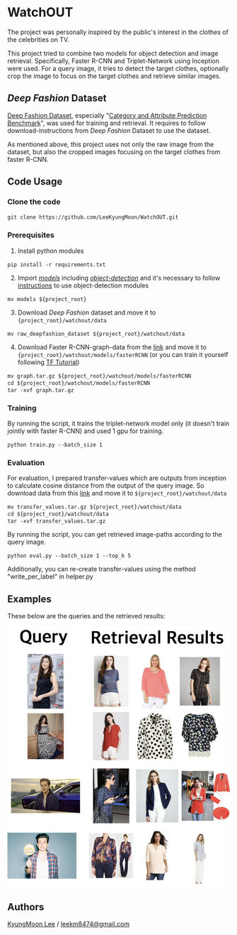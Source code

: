 # WatchOUT

The project was personally inspired by the public's interest in the clothes of the celebrities on TV.

This project tried to combine two models for object detection and image retrieval. Specifically, Faster R-CNN and Triplet-Network using Inception were used.
For a query image, it tries to detect the target clothes, optionally crop the image to focus on the target clothes and retrieve similar images.

## *Deep Fashion* Dataset
[Deep Fashion Dataset](http://mmlab.ie.cuhk.edu.hk/projects/DeepFashion.html), especially "[Category and Attribute Prediction Benchmark](http://mmlab.ie.cuhk.edu.hk/projects/DeepFashion/AttributePrediction.html)", was used for training and retrieval.
It requires to follow download-instructions from *Deep Fashion* Dataset to use the dataset.

As mentioned above, this project uses not only the raw image from the dataset, but also the cropped images focusing on the target clothes from faster R-CNN.

## Code Usage

### Clone the code

```
git clone https://github.com/LeeKyungMoon/WatchOUT.git
```

### Prerequisites

1. Install python modules

```
pip install -r requirements.txt
```

2. Import *[models](https://github.com/tensorflow/models)* including *[object-detection](https://github.com/tensorflow/models/tree/master/research/object_detection)*  and it's necessary to follow [instructions](https://github.com/tensorflow/models/blob/master/research/object_detection/g3doc/installation.md) to use object-detection modules

```
mv models ${project_root}
```

3. Download *Deep Fashion* dataset and move it to ```{project_root}/watchout/data```

```
mv raw_deepfashion_dataset ${project_root}/watchout/data
```

4. Download Faster R-CNN-graph-data from the [link](https://www.dropbox.com/s/mv8c76jnmsmtjuv/graph.tar.gz?dl=0) and move it to ```{project_root}/watchout/models/fasterRCNN``` (or you can train it yourself following [TF Tutorial](https://github.com/tensorflow/models/blob/master/research/object_detection/g3doc/running_locally.md))

```
mv graph.tar.gz ${project_root}/watchout/models/fasterRCNN
cd ${project_root}/watchout/models/fasterRCNN
tar -xvf graph.tar.gz
```

### Training

By running the script, it trains the triplet-network model only (it doesn't train jointly with faster R-CNN) and used 1 gpu for training.

```
python train.py --batch_size 1
```


### Evaluation

For evaluation, I prepared transfer-values which are outputs from inception to calculate cosine distance from the output of the query image.
So download data from this [link](https://www.dropbox.com/s/2bgoyzdgj2r0u7w/transfer_values.tar.gz?dl=0) and move it to ```${project_root}/watchout/data```

```
mv transfer_values.tar.gz ${project_root}/watchout/data
cd ${project_root}/watchout/data
tar -xvf transfer_values.tar.gz
```

By running the script, you can get retrieved image-paths according to the query image.

```
python eval.py --batch_size 1 --top_k 5 
```

Additionally, you can re-create transfer-values using the method "write_per_label" in helper.py


## Examples

These below are the queries and the retrieved results:

![alt tag](example.png)


## Authors

[KyungMoon Lee](http://leekyungmoon.com) / leekm8474@gmail.com
